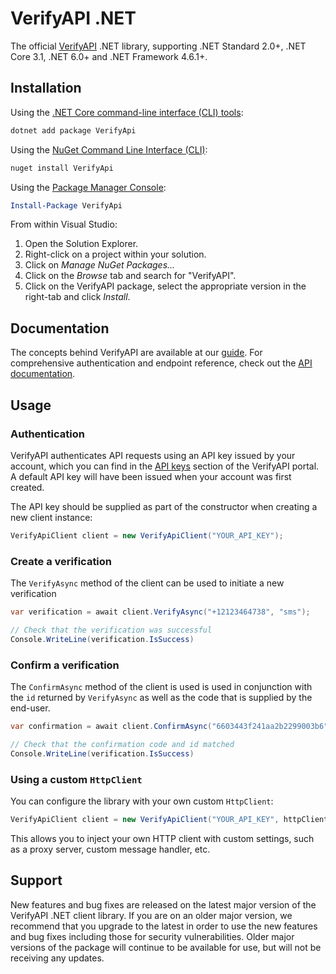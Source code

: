 # VerifyAPI .NET

The official [VerifyAPI][verifyapi] .NET library, supporting .NET Standard 2.0+, .NET Core 3.1, .NET 6.0+ and .NET Framework 4.6.1+.

## Installation

Using the [.NET Core command-line interface (CLI) tools][dotnet-core-cli-tools]:

```sh
dotnet add package VerifyApi
```

Using the [NuGet Command Line Interface (CLI)][nuget-cli]:

```sh
nuget install VerifyApi
```

Using the [Package Manager Console][package-manager-console]:

```powershell
Install-Package VerifyApi
```

From within Visual Studio:

1. Open the Solution Explorer.
2. Right-click on a project within your solution.
3. Click on *Manage NuGet Packages...*
4. Click on the *Browse* tab and search for "VerifyAPI".
5. Click on the VerifyAPI package, select the appropriate version in the right-tab and click *Install*.

## Documentation

The concepts behind VerifyAPI are available at our [guide][api-guide]. For comprehensive authentication and endpoint reference, check out the [API documentation][api-docs]. 

## Usage

### Authentication

VerifyAPI authenticates API requests using an API key issued by your account, which you can find in the [API keys][api-keys] section of the VerifyAPI portal. A default API key will have been issued when your account was first created.

The API key should be supplied as part of the constructor when creating a new client instance:


```csharp
VerifyApiClient client = new VerifyApiClient("YOUR_API_KEY");
```

### Create a verification

The `VerifyAsync` method of the client can be used to initiate a new verification

```csharp
var verification = await client.VerifyAsync("+12123464738", "sms");

// Check that the verification was successful
Console.WriteLine(verification.IsSuccess)
```

### Confirm a verification

The `ConfirmAsync` method of the client is used is used in conjunction with the `id` returned by `VerifyAsync` as well as the code that is supplied by the end-user.

```csharp
var confirmation = await client.ConfirmAsync("6603443f241aa2b2299003b6", "123456");

// Check that the confirmation code and id matched
Console.WriteLine(verification.IsSuccess)
```

### Using a custom `HttpClient`

You can configure the library with your own custom `HttpClient`:

```c#
VerifyApiClient client = new VerifyApiClient("YOUR_API_KEY", httpClient: new HttpClient());
```
This allows you to inject your own HTTP client with custom settings, such as a proxy server, custom message handler, etc.

## Support

New features and bug fixes are released on the latest major version of the VerifyAPI .NET client library. If you are on an older major version, we recommend that you upgrade to the latest in order to use the new features and bug fixes including those for security vulnerabilities. Older major versions of the package will continue to be available for use, but will not be receiving any updates.


[api-docs]: https://docs.verifyapi.dev/reference/
[api-guide]: https://docs.verifyapi.dev/guide/
[api-keys]: https://app.verifyapi.dev/tokens
[dotnet-core-cli-tools]: https://docs.microsoft.com/en-us/dotnet/core/tools/
[nuget-cli]: https://docs.microsoft.com/en-us/nuget/tools/nuget-exe-cli-reference
[package-manager-console]: https://docs.microsoft.com/en-us/nuget/tools/package-manager-console
[verifyapi]: https://www.verifyapi.dev